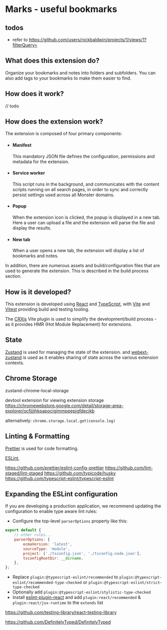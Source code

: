 # Marks - useful bookmarks

## todos

- refer to https://github.com/users/nickbaldwin/projects/1/views/1?filterQuery=

## What does this extension do?

Organize your bookmarks and notes into folders and subfolders. You can also add tags to your bookmarks to make them
easier to find.

## How does it work?

// todo

## How does the extension work?

The extension is composed of four primary components:

-   #### Manifest

    This mandatory JSON file defines the configuration, permissions and metadata for the extension.

-   #### Service worker

    This script runs in the background, and communicates with the content scripts running on all search pages, in order
    to sync and correctly persist settings used across all Monster domains.

-   #### Popup
    When the extension icon is clicked, the popup is displayed in a new tab. Here a user can upload a file and the
    extension will parse the file and display the results.

-   #### New tab
   
    When a user opens a new tab, the extension will display a list of bookmarks and notes.



In addition, there are numerous assets and build/configuration files that are used to generate the extension. This is
described in the build process section.

## How is it developed?

This extension is developed using [React](https://github.com/facebook/react) and [TypeScript](https://github.com/microsoft/TypeScript), with [Vite](https://github.com/vitejs/vite) and [Vitest](https://github.com/vitest-dev/vitest) providing build and testing tooling. 

The [CRXjs](https://github.com/crxjs/chrome-extension-tools
) Vite plugin is used to simplify the development/build process - as it provides HMR (Hot Module Replacement) for extensions.

## State

[Zustand](https://github.com/pmndrs/zustand) is used for managing the state of the extension. and [webext-zustand](https://github.com/sinanbekar/webext-zustand/) is used as it enables sharing of state across the various extension contexts.

## Chrome Storage

zustand-chrome-local-storage

devtool extension for viewing extension storage
https://chromewebstore.google.com/detail/storage-area-explorer/ocfjjjjhkpapocigimmppepjgfdecjkb

alternatively: `chrome.storage.local.get(console.log)`

## Linting & Formatting

[Prettier](https://github.com/prettier/prettier) is used for code formatting.

[ESLint](https://github.com/eslint/eslint), 



https://github.com/prettier/eslint-config-prettier
https://github.com/lint-staged/lint-staged
https://github.com/typicode/husky
https://github.com/typescript-eslint/typescript-eslint


## Expanding the ESLint configuration

If you are developing a production application, we recommend updating the configuration to enable type aware lint rules:

-   Configure the top-level `parserOptions` property like this:

```js
export default {
    // other rules...
    parserOptions: {
        ecmaVersion: 'latest',
        sourceType: 'module',
        project: ['./tsconfig.json', './tsconfig.node.json'],
        tsconfigRootDir: __dirname,
    },
};
```

-   Replace `plugin:@typescript-eslint/recommended` to `plugin:@typescript-eslint/recommended-type-checked`
    or `plugin:@typescript-eslint/strict-type-checked`
-   Optionally add `plugin:@typescript-eslint/stylistic-type-checked`
-   Install [eslint-plugin-react](https://github.com/jsx-eslint/eslint-plugin-react) and
    add `plugin:react/recommended` & `plugin:react/jsx-runtime` to the `extends` list




https://github.com/testing-library/react-testing-library

https://github.com/DefinitelyTyped/DefinitelyTyped



